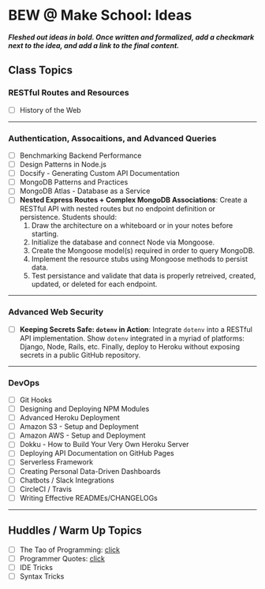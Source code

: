 # BEW @ Make School: Ideas

_**Fleshed out ideas in bold. Once written and formalized, add a checkmark next to the idea, and add a link to the final content.**_

## Class Topics

### RESTful Routes and Resources

- [ ] History of the Web

---

### Authentication, Assocaitions, and Advanced Queries

- [ ] Benchmarking Backend Performance
- [ ] Design Patterns in Node.js
- [ ] Docsify - Generating Custom API Documentation
- [ ] MongoDB Patterns and Practices
- [ ] MongoDB Atlas - Database as a Service
- [ ] **Nested Express Routes + Complex MongoDB Associations**:
  Create a RESTful API with nested routes but no endpoint definition or persistence. Students should:
  1. Draw the architecture on a whiteboard or in your notes before starting.
  2. Initialize the database and connect Node via Mongoose.
  3. Create the Mongoose model(s) required in order to query MongoDB.
  4. Implement the resource stubs using Mongoose methods to persist data.
  5. Test persistance and validate that data is properly retreived, created, updated, or deleted for each endpoint.

---

### Advanced Web Security

- [ ] **Keeping Secrets Safe: `dotenv` in Action**:
  Integrate `dotenv` into a RESTful API implementation. Show `dotenv` integrated in a myriad of platforms: Django, Node, Rails, etc. Finally, deploy to Heroku without exposing secrets in a public GitHub repository.

---

### DevOps

- [ ] Git Hooks
- [ ] Designing and Deploying NPM Modules
- [ ] Advanced Heroku Deployment
- [ ] Amazon S3 - Setup and Deployment
- [ ] Amazon AWS - Setup and Deployment
- [ ] Dokku - How to Build Your Very Own Heroku Server
- [ ] Deploying API Documentation on GitHub Pages
- [ ] Serverless Framework
- [ ] Creating Personal Data-Driven Dashboards
- [ ] Chatbots / Slack Integrations
- [ ] CircleCI / Travis
- [ ] Writing Effective READMEs/CHANGELOGs

---

## Huddles / Warm Up Topics

- [ ] The Tao of Programming: [click](http://www.mit.edu/~xela/tao.html)
- [ ] Programmer Quotes: [click](../meta/quotes-about-programming.md)
- [ ] IDE Tricks
- [ ] Syntax Tricks
